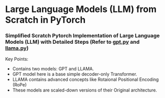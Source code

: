 # Large Language Models (LLM) from Scratch in PyTorch
### Simplified Scratch Pytorch Implementation of Large Language Models (LLM) with Detailed Steps (Refer to <a href="gpt.py">gpt.py</a> and <a href="llama.py">llama.py</a>)

Key Points:
<ul>
  <li>Contains two models: GPT and LLAMA.</li>
  <li> GPT model here is a base simple decoder-only Transformer.</li>
  <li> LLAMA contains advanced concepts like Rotaional Positional Encoding (RoPe) </li>
  <li> These models are scaled-down versions of their Original architecture. </li>
</ul>  

